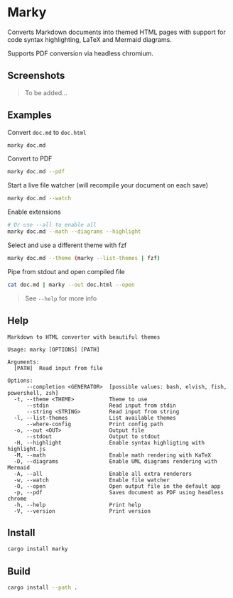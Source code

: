 # Marky

Converts Markdown documents into themed HTML pages with support
for code syntax highlighting, LaTeX and Mermaid diagrams.

Supports PDF conversion via headless chromium.

## Screenshots

> To be added...

## Examples

Convert `doc.md` to `doc.html`
```bash
marky doc.md
```

Convert to PDF
```bash
marky doc.md --pdf
```

Start a live file watcher (will recompile your document on each save)
```bash
marky doc.md --watch
```

Enable extensions
```bash
# Or use --all to enable all
marky doc.md --math --diagrams --highlight
```

Select and use a different theme with fzf
```bash
marky doc.md --theme (marky --list-themes | fzf)
```

Pipe from stdout and open compiled file
```bash
cat doc.md | marky --out doc.html --open
```

> See `--help` for more info

## Help

```
Markdown to HTML converter with beautiful themes

Usage: marky [OPTIONS] [PATH]

Arguments:
  [PATH]  Read input from file

Options:
      --completion <GENERATOR>  [possible values: bash, elvish, fish, powershell, zsh]
  -t, --theme <THEME>           Theme to use
      --stdin                   Read input from stdin
      --string <STRING>         Read input from string
  -l, --list-themes             List available themes
      --where-config            Print config path
  -o, --out <OUT>               Output file
      --stdout                  Output to stdout
  -H, --highlight               Enable syntax highligting with highlight.js
  -M, --math                    Enable math rendering with KaTeX
  -D, --diagrams                Enable UML diagrams rendering with Mermaid
  -A, --all                     Enable all extra renderers
  -w, --watch                   Enable file watcher
  -O, --open                    Open output file in the default app
  -p, --pdf                     Saves document as PDF using headless chrome
  -h, --help                    Print help
  -V, --version                 Print version
```

## Install

```bash
cargo install marky
```

## Build

```bash
cargo install --path .
```
